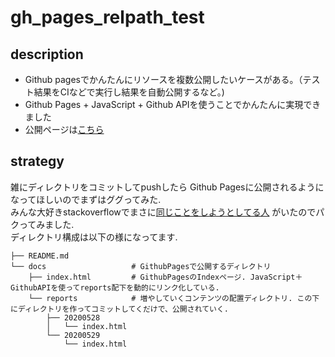 # gh_pages_relpath_test

## description
- Github pagesでかんたんにリソースを複数公開したいケースがある。（テスト結果をCIなどで実行し結果を自動公開するなど。)
- Github Pages + JavaScript + Github APIを使うことでかんたんに実現できました
- 公開ページは[こちら](https://kashiwaguma-hiro.github.io/gh_pages_relpath_test/)

## strategy

雑にディレクトリをコミットしてpushしたら Github Pagesに公開されるようになってほしいのでまずはググってみた.  
みんな大好きstackoverflowでまさに[同じことをしようとしてる人](https://stackoverflow.com/questions/39048654/how-to-enable-directory-indexing-on-github-pages) がいたのでパクってみました.  
ディレクトリ構成は以下の様になってます.  

```
├── README.md
└── docs                   # GithubPagesで公開するディレクトリ
    ├── index.html         # GithubPagesのIndexページ. JavaScript＋GithubAPIを使ってreports配下を動的にリンク化している.
    └── reports            # 増やしていくコンテンツの配置ディレクトリ. この下にディレクトリを作ってコミットしてくだけで、公開されていく.
        ├── 20200528
        │   └── index.html
        └── 20200529
            └── index.html
```
